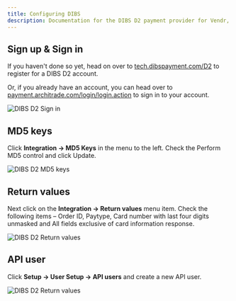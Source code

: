 ```yaml
---
title: Configuring DIBS
description: Documentation for the DIBS D2 payment provider for Vendr, the eCommerce solution for Umbraco v8+
---
```


## Sign up & Sign in

If you haven't done so yet, head on over to [tech.dibspayment.com/D2](tech.dibspayment.com/D2) to register for a DIBS D2 account.

Or, if you already have an account, you can head over to [payment.architrade.com/login/login.action](https://payment.architrade.com/login/login.action) to sign in to your account.


![DIBS D2 Sign in](~/assets/images/screenshots/dibs/d2/dibs-d2_signin.png)


## MD5 keys
Click **Integration -> MD5 Keys** in the menu to the left. Check the Perform MD5 control and click Update.

![DIBS D2 MD5 keys](~/assets/images/screenshots/dibs/d2/dibs-d2_md5-keys.png)

<!-- vale off -->
## Return values
Next click on the **Integration -> Return values** menu item. Check the following items – Order ID, Paytype, Card number with last four digits unmasked and All fields exclusive of card information response.
<!-- vale on -->

![DIBS D2 Return values](~/assets/images/screenshots/dibs/d2/dibs-d2_return-values.png)

## API user
Click **Setup -> User Setup -> API users** and create a new API user.

![DIBS D2 Return values](~/assets/images/screenshots/dibs/d2/dibs-d2_api-user.png)
